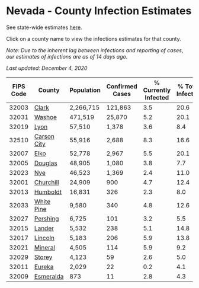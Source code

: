 # Nevada - County Infection Estimates

See state-wide estimates [here](/infections/us-nv).

Click on a county name to view the infections estimates for that county.

*Note: Due to the inherent lag between infections and reporting of cases, our estimates of infections are as of 14 days ago.*

*Last updated: December 4, 2020*

|   FIPS Code |                     County |   Population |   Confirmed Cases |   % Currently Infected |   % Total Infected |
|-------------|----------------------------|--------------|-------------------|------------------------|--------------------|
|       32003 |             [Clark](clark) |    2,266,715 |           121,863 |                    3.5 |               20.6 |
|       32031 |           [Washoe](washoe) |      471,519 |            25,870 |                    5.2 |               20.1 |
|       32019 |               [Lyon](lyon) |       57,510 |             1,378 |                    3.6 |                8.4 |
|       32510 | [Carson City](carson-city) |       55,916 |             2,688 |                    8.3 |               16.6 |
|       32007 |               [Elko](elko) |       52,778 |             2,967 |                    5.5 |               20.1 |
|       32005 |         [Douglas](douglas) |       48,905 |             1,080 |                    3.8 |                7.7 |
|       32023 |                 [Nye](nye) |       46,523 |             1,369 |                    2.4 |               11.0 |
|       32001 |     [Churchill](churchill) |       24,909 |               900 |                    4.7 |               12.4 |
|       32013 |       [Humboldt](humboldt) |       16,831 |               326 |                    2.3 |                8.0 |
|       32033 |   [White Pine](white-pine) |        9,580 |               340 |                    4.8 |               12.6 |
|       32027 |       [Pershing](pershing) |        6,725 |               101 |                    3.2 |                5.5 |
|       32015 |           [Lander](lander) |        5,532 |               238 |                    5.1 |               14.8 |
|       32017 |         [Lincoln](lincoln) |        5,183 |               206 |                    5.9 |               13.8 |
|       32021 |         [Mineral](mineral) |        4,505 |               114 |                    5.9 |                9.2 |
|       32029 |           [Storey](storey) |        4,123 |                59 |                    2.6 |                5.0 |
|       32011 |           [Eureka](eureka) |        2,029 |                22 |                    0.2 |                4.1 |
|       32009 |     [Esmeralda](esmeralda) |          873 |                11 |                    2.8 |                4.3 |